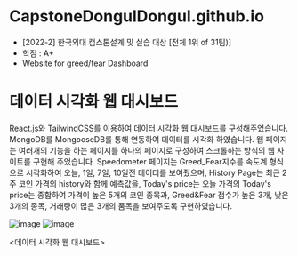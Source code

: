 # CapstoneDongulDongul.github.io
- [2022-2] 한국외대 캡스톤설계 및 실습 대상 [전체 1위 of 31팀)]
- 학점 : A+
- Website for greed/fear Dashboard

# 데이터 시각화 웹 대시보드 
React.js와 TailwindCSS를 이용하여 데이터 시각화 웹 대시보드를 구성해주었습니다. MongoDB를 MongooseDB를 통해 연동하여 데이터를 시각화 하였습니다. 웹 페이지는 여러개의 기능을 하는 페이지를 하나의 페이지로 구성하여 스크롤하는 방식의 웹 사이트를 구현해 주었습니다. Speedometer 페이지는 Greed_Fear지수를 속도계 형식으로 시각화하여 오늘, 1일, 7일, 10일전 데이터를 보여줬으며, History Page는 최근 2주 코인 가격의 history와 함께 예측값을, Today's price는 오늘 가격의 Today's price는 종합하여 가격이 높은 5개의 코인 종목과, Greed&Fear 점수가 높은 3개, 낮은 3개의 종목, 거래량이 많은 3개의 품목을 보여주도록 구현하였습니다. 

![image](https://user-images.githubusercontent.com/81630351/169851299-38550f07-4933-42ac-8763-b4ae6fe72a20.png)
![image](https://user-images.githubusercontent.com/81630351/169851458-accbf978-59f8-495a-811c-8a67d4746db5.png)


<데이터 시각화 웹 대시보드>
